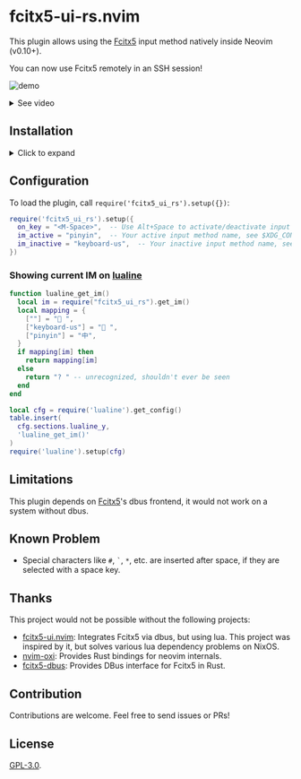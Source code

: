 # fcitx5-ui-rs.nvim

This plugin allows using the [Fcitx5] input method natively inside Neovim (v0.10+).

You can now use Fcitx5 remotely in an SSH session!

![demo](https://github.com/user-attachments/assets/2bc3c939-b20d-4160-8787-d8a2ec6d2042)

<details>
<summary>See video</summary>

https://github.com/user-attachments/assets/ab39c0ef-dd12-46e5-9677-7c8d928e7f74

</details>

## Installation

<details>
<summary>Click to expand</summary>

### NixOS:

Add this project's to your flake's input:

```nix
{
  inputs.fcitx5-ui-rs-nvim.url = "github:blurgyy/fcitx5-ui-rs.nvim";
  # ...
}
```

Add to your nixpkgs's overlay:

```nix
  pkgs = import nixpkgs {
    overlays = [
      # ...
      inputs.fcitx5-ui-rs-nvim.overlays.default
    ];
  };
```

The plugin can now be built via `pkgs.vimPlugins.fcitx5-ui-rs-nvim`.  You can then add
it to your Neovim plugins.

</details>

## Configuration

To load the plugin, call `require('fcitx5_ui_rs').setup({})`:

```lua
require('fcitx5_ui_rs').setup({
  on_key = "<M-Space>",  -- Use Alt+Space to activate/deactivate input method.  Default is nil
  im_active = "pinyin",  -- Your active input method name, see $XDG_CONFIG_HOME/fcitx5/profile.  Default is "pinyin"
  im_inactive = "keyboard-us",  -- Your inactive input method name, see $XDG_CONFIG_HOME/fcitx5/profile.  Default is "keyboard-us"
})
```

### Showing current IM on [lualine]

```lua
function lualine_get_im()
  local im = require("fcitx5_ui_rs").get_im()
  local mapping = {
    [""] = " ",
    ["keyboard-us"] = " ",
    ["pinyin"] = "中",
  }
  if mapping[im] then
    return mapping[im]
  else
    return "? " -- unrecognized, shouldn't ever be seen
  end
end

local cfg = require('lualine').get_config()
table.insert(
  cfg.sections.lualine_y,
  'lualine_get_im()'
)
require('lualine').setup(cfg)
```

## Limitations

This plugin depends on [Fcitx5]'s dbus frontend, it would not work on a system without
dbus.

## Known Problem

- Special characters like `#`, <code>\`</code>, `*`, etc. are inserted after space, if
  they are selected with a space key.

## Thanks

This project would not be possible without the following projects:

- [fcitx5-ui.nvim]: Integrates Fcitx5 via dbus, but using lua.  This project was
  inspired by it, but solves various lua dependency problems on NixOS.
- [nvim-oxi]: Provides Rust bindings for neovim internals.
- [fcitx5-dbus]: Provides DBus interface for Fcitx5 in Rust.

## Contribution

Contributions are welcome.  Feel free to send issues or PRs!

## License

[GPL-3.0].

[Fcitx5]: <https://fcitx-im.org/wiki/Fcitx_5>
[lualine]: <https://github.com/nvim-lualine/lualine.nvim>
[fcitx5-ui.nvim]: <https://github.com/black-desk/fcitx5-ui.nvim>
[nvim-oxi]: <https://github.com/noib3/nvim-oxi>
[fcitx5-dbus]: <https://github.com/Jedsek/fcitx5-dbus>
[GPL-3.0]: <./LICENSE>
